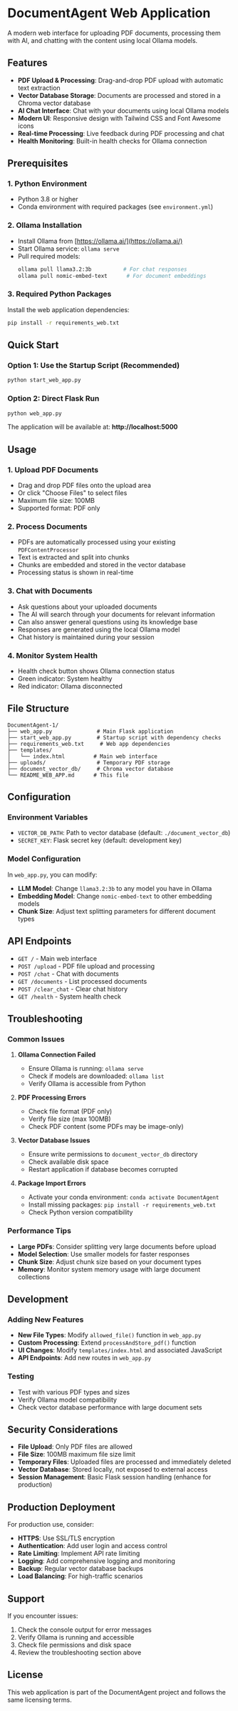# DocumentAgent Web Application

A modern web interface for uploading PDF documents, processing them with AI, and chatting with the content using local Ollama models.

## Features

- **PDF Upload & Processing**: Drag-and-drop PDF upload with automatic text extraction
- **Vector Database Storage**: Documents are processed and stored in a Chroma vector database
- **AI Chat Interface**: Chat with your documents using local Ollama models
- **Modern UI**: Responsive design with Tailwind CSS and Font Awesome icons
- **Real-time Processing**: Live feedback during PDF processing and chat
- **Health Monitoring**: Built-in health checks for Ollama connection

## Prerequisites

### 1. Python Environment
- Python 3.8 or higher
- Conda environment with required packages (see `environment.yml`)

### 2. Ollama Installation
- Install Ollama from [https://ollama.ai/](https://ollama.ai/)
- Start Ollama service: `ollama serve`
- Pull required models:
  ```bash
  ollama pull llama3.2:3b          # For chat responses
  ollama pull nomic-embed-text      # For document embeddings
  ```

### 3. Required Python Packages
Install the web application dependencies:
```bash
pip install -r requirements_web.txt
```

## Quick Start

### Option 1: Use the Startup Script (Recommended)
```bash
python start_web_app.py
```

### Option 2: Direct Flask Run
```bash
python web_app.py
```

The application will be available at: **http://localhost:5000**

## Usage

### 1. Upload PDF Documents
- Drag and drop PDF files onto the upload area
- Or click "Choose Files" to select files
- Maximum file size: 100MB
- Supported format: PDF only

### 2. Process Documents
- PDFs are automatically processed using your existing `PDFContentProcessor`
- Text is extracted and split into chunks
- Chunks are embedded and stored in the vector database
- Processing status is shown in real-time

### 3. Chat with Documents
- Ask questions about your uploaded documents
- The AI will search through your documents for relevant information
- Can also answer general questions using its knowledge base
- Responses are generated using the local Ollama model
- Chat history is maintained during your session

### 4. Monitor System Health
- Health check button shows Ollama connection status
- Green indicator: System healthy
- Red indicator: Ollama disconnected

## File Structure

```
DocumentAgent-1/
├── web_app.py              # Main Flask application
├── start_web_app.py        # Startup script with dependency checks
├── requirements_web.txt     # Web app dependencies
├── templates/
│   └── index.html         # Main web interface
├── uploads/                # Temporary PDF storage
├── document_vector_db/     # Chroma vector database
└── README_WEB_APP.md      # This file
```

## Configuration

### Environment Variables
- `VECTOR_DB_PATH`: Path to vector database (default: `./document_vector_db`)
- `SECRET_KEY`: Flask secret key (default: development key)

### Model Configuration
In `web_app.py`, you can modify:
- **LLM Model**: Change `llama3.2:3b` to any model you have in Ollama
- **Embedding Model**: Change `nomic-embed-text` to other embedding models
- **Chunk Size**: Adjust text splitting parameters for different document types

## API Endpoints

- `GET /` - Main web interface
- `POST /upload` - PDF file upload and processing
- `POST /chat` - Chat with documents
- `GET /documents` - List processed documents
- `POST /clear_chat` - Clear chat history
- `GET /health` - System health check

## Troubleshooting

### Common Issues

1. **Ollama Connection Failed**
   - Ensure Ollama is running: `ollama serve`
   - Check if models are downloaded: `ollama list`
   - Verify Ollama is accessible from Python

2. **PDF Processing Errors**
   - Check file format (PDF only)
   - Verify file size (max 100MB)
   - Check PDF content (some PDFs may be image-only)

3. **Vector Database Issues**
   - Ensure write permissions to `document_vector_db` directory
   - Check available disk space
   - Restart application if database becomes corrupted

4. **Package Import Errors**
   - Activate your conda environment: `conda activate DocumentAgent`
   - Install missing packages: `pip install -r requirements_web.txt`
   - Check Python version compatibility

### Performance Tips

- **Large PDFs**: Consider splitting very large documents before upload
- **Model Selection**: Use smaller models for faster responses
- **Chunk Size**: Adjust chunk size based on your document types
- **Memory**: Monitor system memory usage with large document collections

## Development

### Adding New Features
- **New File Types**: Modify `allowed_file()` function in `web_app.py`
- **Custom Processing**: Extend `processAndStore_pdf()` function
- **UI Changes**: Modify `templates/index.html` and associated JavaScript
- **API Endpoints**: Add new routes in `web_app.py`

### Testing
- Test with various PDF types and sizes
- Verify Ollama model compatibility
- Check vector database performance with large document sets

## Security Considerations

- **File Upload**: Only PDF files are allowed
- **File Size**: 100MB maximum file size limit
- **Temporary Files**: Uploaded files are processed and immediately deleted
- **Vector Database**: Stored locally, not exposed to external access
- **Session Management**: Basic Flask session handling (enhance for production)

## Production Deployment

For production use, consider:
- **HTTPS**: Use SSL/TLS encryption
- **Authentication**: Add user login and access control
- **Rate Limiting**: Implement API rate limiting
- **Logging**: Add comprehensive logging and monitoring
- **Backup**: Regular vector database backups
- **Load Balancing**: For high-traffic scenarios

## Support

If you encounter issues:
1. Check the console output for error messages
2. Verify Ollama is running and accessible
3. Check file permissions and disk space
4. Review the troubleshooting section above

## License

This web application is part of the DocumentAgent project and follows the same licensing terms.
